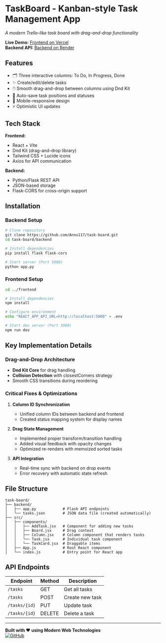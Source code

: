 # TaskBoard - Kanban-style Task Management App
*A modern Trello-like task board with drag-and-drop functionality*

**Live Demo:** [Frontend on Vercel](https://task-board-eta.vercel.app/)  
**Backend API:** [Backend on Render](https://task-board-jqed.onrender.com/)

## Features

- 🗂️ Three interactive columns: To Do, In Progress, Done
- ✨ Create/edit/delete tasks
- 🖱️ Smooth drag-and-drop between columns using Dnd Kit
- 🔄 Auto-save task positions and statuses
- 📱 Mobile-responsive design
- ⚡ Optimistic UI updates

## Tech Stack

**Frontend:**
- React + Vite
- Dnd Kit (drag-and-drop library)
- Tailwind CSS + Lucide icons
- Axios for API communication

**Backend:**
- Python/Flask REST API
- JSON-based storage
- Flask-CORS for cross-origin support

## Installation

### Backend Setup

```bash
# Clone repository
git clone https://github.com/Annu117/task-board.git
cd task-board/backend

# Install dependencies
pip install flask flask-cors

# Start server (Port 5000)
python app.py
```

### Frontend Setup

```bash
cd ../frontend

# Install dependencies
npm install

# Configure environment
echo "REACT_APP_API_URL=http://localhost:5000" > .env

# Start dev server (Port 3000)
npm run dev
```

## Key Implementation Details

### Drag-and-Drop Architecture
- **Dnd Kit Core** for drag handling
- **Collision Detection** with closestCorners strategy
- Smooth CSS transitions during reordering

### Critical Fixes & Optimizations
1. **Column ID Synchronization**
   - Unified column IDs between backend and frontend
   - Created status mapping system for display names

2. **Drag State Management**
   - Implemented proper transform/transition handling
   - Added visual feedback with opacity changes
   - Optimized re-renders with memoized sorted tasks

3. **API Integration**
   - Real-time sync with backend on drop events
   - Error recovery with automatic state refresh

## File Structure

```
task-board/
├── backend/
│   ├── app.py            # Flask API endpoints
│   └── tasks.json        # JSON data file (created automatically)
├── src/
│   ├── components/
│   │   ├── AddTask.jsx   # Component for adding new tasks
│   │   ├── Board.jsx     # Drag context
│   │   ├── Column.jsx    # Column component that renders tasks
│   │   └── Task.jsx      # Individual task component
│   │   └── TaskCard.jsx  # Draggable items
│   ├── App.js            # Root React component
│   └── index.js          # Entry point for React app

```

## API Endpoints

| Endpoint | Method | Description |
|----------|--------|-------------|
| `/tasks` | GET | Get all tasks |
| `/tasks` | POST | Create new task |
| `/tasks/{id}` | PUT | Update task |
| `/tasks/{id}` | DELETE | Delete a task |

---

**Built with ❤️ using Modern Web Technologies**  
[![GitHub](https://img.shields.io/badge/Repo_Stars-Welcome!-blue?logo=github)](https://github.com/Annu117/task-board)
```
